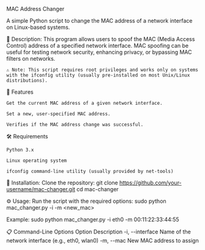 MAC Address Changer

A simple Python script to change the MAC address of a network interface on Linux-based systems.

📌 Description:
This program allows users to spoof the MAC (Media Access Control) address of a specified network interface. MAC spoofing can be useful for testing network security, enhancing privacy, or bypassing MAC filters on networks.
    
    ⚠️ Note: This script requires root privileges and works only on systems with the ifconfig utility (usually pre-installed on most Unix/Linux distributions).

🚀 Features

    Get the current MAC address of a given network interface.

    Set a new, user-specified MAC address.

    Verifies if the MAC address change was successful.

🛠️ Requirements

    Python 3.x

    Linux operating system

    ifconfig command-line utility (usually provided by net-tools)

🔧 Installation:
Clone the repository:
git clone https://github.com/your-username/mac-changer.git
cd mac-changer

⚙️ Usage:
Run the script with the required options:
sudo python mac_changer.py -i <interface> -m <new_mac>

Example:
sudo python mac_changer.py -i eth0 -m 00:11:22:33:44:55

📋 Command-Line Options
Option	Description
-i, --interface	Name of the network interface (e.g., eth0, wlan0)
-m, --mac	New MAC address to assign
